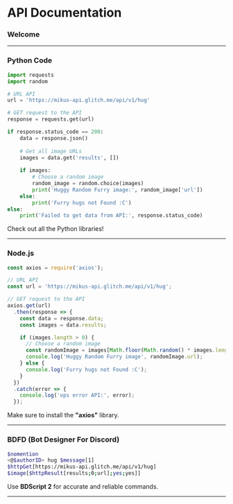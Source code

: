 # API Documentation

### Welcome

---

### Python Code

```python
import requests
import random

# URL API
url = 'https://mikus-api.glitch.me/api/v1/hug'

# GET request to the API
response = requests.get(url)

if response.status_code == 200:
    data = response.json()
    
    # Get all image URLs
    images = data.get('results', [])
    
    if images:
        # Choose a random image
        random_image = random.choice(images)
        print('Huggy Random Furry image:', random_image['url'])
    else:
        print('Furry hugs not Found :C')
else:
    print('Failed to get data from API:', response.status_code)
```

Check out all the Python libraries!

---

### Node.js

```javascript
const axios = require('axios');

// URL API
const url = 'https://mikus-api.glitch.me/api/v1/hug';

// GET request to the API
axios.get(url)
  .then(response => {
    const data = response.data;
    const images = data.results;

    if (images.length > 0) {
      // Choose a random image
      const randomImage = images[Math.floor(Math.random() * images.length)];
      console.log('Huggy Random Furry image', randomImage.url);
    } else {
      console.log('Furry hugs not Found :C');
    }
  })
  .catch(error => {
    console.log('ops error API:', error);
  });
```

Make sure to install the **"axios"** library.

---

### BDFD (Bot Designer For Discord)

```bash
$nomention
<@$authorID> hug $message[1]
$httpGet[https://mikus-api.glitch.me/api/v1/hug]
$image[$httpResult[results;0;url];yes;yes]]
```

Use **BDScript 2** for accurate and reliable commands.

---
